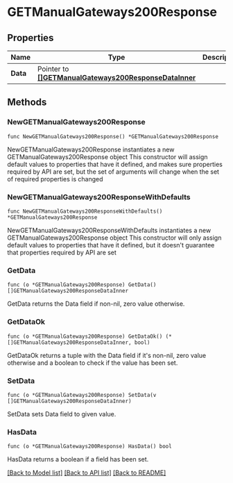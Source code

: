 # GETManualGateways200Response

## Properties

Name | Type | Description | Notes
------------ | ------------- | ------------- | -------------
**Data** | Pointer to [**[]GETManualGateways200ResponseDataInner**](GETManualGateways200ResponseDataInner.md) |  | [optional] 

## Methods

### NewGETManualGateways200Response

`func NewGETManualGateways200Response() *GETManualGateways200Response`

NewGETManualGateways200Response instantiates a new GETManualGateways200Response object
This constructor will assign default values to properties that have it defined,
and makes sure properties required by API are set, but the set of arguments
will change when the set of required properties is changed

### NewGETManualGateways200ResponseWithDefaults

`func NewGETManualGateways200ResponseWithDefaults() *GETManualGateways200Response`

NewGETManualGateways200ResponseWithDefaults instantiates a new GETManualGateways200Response object
This constructor will only assign default values to properties that have it defined,
but it doesn't guarantee that properties required by API are set

### GetData

`func (o *GETManualGateways200Response) GetData() []GETManualGateways200ResponseDataInner`

GetData returns the Data field if non-nil, zero value otherwise.

### GetDataOk

`func (o *GETManualGateways200Response) GetDataOk() (*[]GETManualGateways200ResponseDataInner, bool)`

GetDataOk returns a tuple with the Data field if it's non-nil, zero value otherwise
and a boolean to check if the value has been set.

### SetData

`func (o *GETManualGateways200Response) SetData(v []GETManualGateways200ResponseDataInner)`

SetData sets Data field to given value.

### HasData

`func (o *GETManualGateways200Response) HasData() bool`

HasData returns a boolean if a field has been set.


[[Back to Model list]](../README.md#documentation-for-models) [[Back to API list]](../README.md#documentation-for-api-endpoints) [[Back to README]](../README.md)


